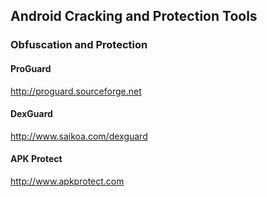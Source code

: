 ## Android Cracking and Protection Tools

### Obfuscation and Protection

#### ProGuard
http://proguard.sourceforge.net

#### DexGuard
http://www.saikoa.com/dexguard

#### APK Protect
http://www.apkprotect.com
